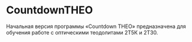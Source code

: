 # CountdownTHEO
Начальная версия программы «Countdown THEO» предназначена   для обучения работе  с оптическими теодолитами 2Т5К и 2Т30.
